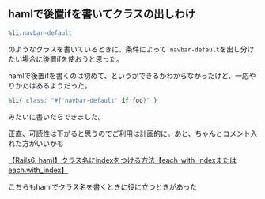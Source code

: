 ## hamlで後置ifを書いてクラスの出しわけ

``` ruby
%li.navbar-default
```

のようなクラスを書いているときに、条件によって`.navbar-default`を出し分けたい場合に後置ifを使おうと思った。

hamlで後置ifを書くのは初めて、というかできるかわからなかったけど、一応やりかたはあるようだった。

``` ruby
%li{ class: "#{'navbar-default' if foo}" }
```

みたいに書いたらできました。

正直、可読性は下がると思うのでご利用は計画的に。あと、ちゃんとコメント入れた方がいいかも


[【Rails6, haml】クラス名にindexをつける方法【each_with_indexまたはeach.with_index】](https://qiita.com/pharma_tech3/items/1d9bf30432f639f35152)

こちらもhamlでクラス名を書くときに役に立つときがあった
